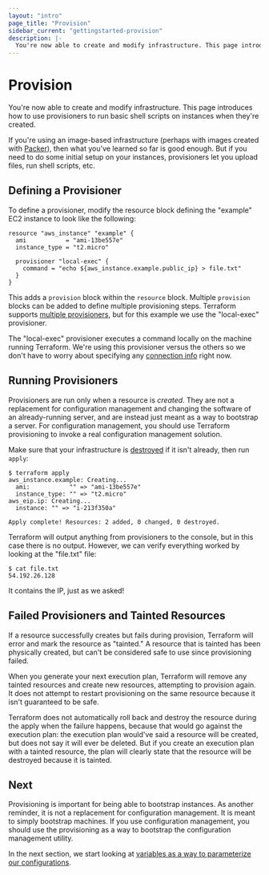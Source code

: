```yaml
---
layout: "intro"
page_title: "Provision"
sidebar_current: "gettingstarted-provision"
description: |-
  You're now able to create and modify infrastructure. This page introduces how to use provisioners to run basic shell scripts on instances when they're created.
---
```


# Provision

You're now able to create and modify infrastructure. This page
introduces how to use provisioners to run basic shell scripts on
instances when they're created.

If you're using an image-based infrastructure (perhaps with images
created with [Packer](https://www.packer.io)), then what you've
learned so far is good enough. But if you need to do some initial
setup on your instances, provisioners let you upload files,
run shell scripts, etc.

## Defining a Provisioner

To define a provisioner, modify the resource block defining the
"example" EC2 instance to look like the following:

```
resource "aws_instance" "example" {
  ami           = "ami-13be557e"
  instance_type = "t2.micro"

  provisioner "local-exec" {
    command = "echo ${aws_instance.example.public_ip} > file.txt"
  }
}
```

This adds a `provision` block within the `resource` block. Multiple
`provision` blocks can be added to define multiple provisioning steps.
Terraform supports
[multiple provisioners](/docs/provisioners/index.html),
but for this example we use the "local-exec" provisioner.

The "local-exec" provisioner executes a command locally on the machine
running Terraform. We're using this provisioner versus the others so
we don't have to worry about specifying any
[connection info](/docs/provisioners/connection.html) right now.

## Running Provisioners

Provisioners are run only when a resource is _created_. They
are not a replacement for configuration management and changing
the software of an already-running server, and are instead just
meant as a way to bootstrap a server. For configuration management,
you should use Terraform provisioning to invoke a real configuration
management solution.

Make sure that your infrastructure is
[destroyed](/intro/getting-started/destroy.html) if it isn't already,
then run `apply`:

```
$ terraform apply
aws_instance.example: Creating...
  ami:           "" => "ami-13be557e"
  instance_type: "" => "t2.micro"
aws_eip.ip: Creating...
  instance: "" => "i-213f350a"

Apply complete! Resources: 2 added, 0 changed, 0 destroyed.
```

Terraform will output anything from provisioners to the console,
but in this case there is no output. However, we can verify
everything worked by looking at the "file.txt" file:

```
$ cat file.txt
54.192.26.128
```

It contains the IP, just as we asked!

## Failed Provisioners and Tainted Resources

If a resource successfully creates but fails during provision,
Terraform will error and mark the resource as "tainted." A
resource that is tainted has been physically created, but can't
be considered safe to use since provisioning failed.

When you generate your next execution plan, Terraform will remove
any tainted resources and create new resources, attempting to
provision again. It does not attempt to restart provisioning on the
same resource because it isn't guaranteed to be safe.

Terraform does not automatically roll back and destroy the resource
during the apply when the failure happens, because that would go
against the execution plan: the execution plan would've said a
resource will be created, but does not say it will ever be deleted.
But if you create an execution plan with a tainted resource, the
plan will clearly state that the resource will be destroyed because
it is tainted.

## Next

Provisioning is important for being able to bootstrap instances.
As another reminder, it is not a replacement for configuration
management. It is meant to simply bootstrap machines. If you use
configuration management, you should use the provisioning as a way
to bootstrap the configuration management utility.

In the next section, we start looking at [variables as a way to
parameterize our configurations](/intro/getting-started/variables.html).
